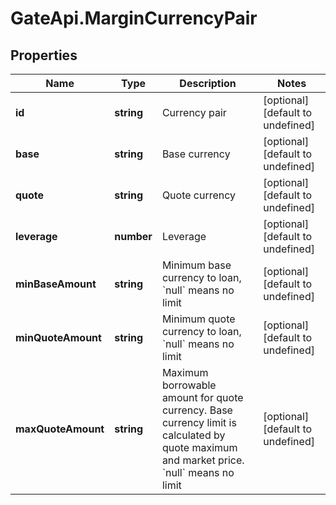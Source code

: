 # GateApi.MarginCurrencyPair

## Properties

Name | Type | Description | Notes
------------ | ------------- | ------------- | -------------
**id** | **string** | Currency pair | [optional] [default to undefined]
**base** | **string** | Base currency | [optional] [default to undefined]
**quote** | **string** | Quote currency | [optional] [default to undefined]
**leverage** | **number** | Leverage | [optional] [default to undefined]
**minBaseAmount** | **string** | Minimum base currency to loan, &#x60;null&#x60; means no limit | [optional] [default to undefined]
**minQuoteAmount** | **string** | Minimum quote currency to loan, &#x60;null&#x60; means no limit | [optional] [default to undefined]
**maxQuoteAmount** | **string** | Maximum borrowable amount for quote currency. Base currency limit is calculated by quote maximum and market price. &#x60;null&#x60; means no limit | [optional] [default to undefined]

